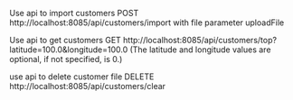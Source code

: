 Use api to import customers
POST http://localhost:8085/api/customers/import
with file parameter uploadFile

Use api to get customers
GET http://localhost:8085/api/customers/top?latitude=100.0&longitude=100.0
(The latitude and longitude values are optional, if not specified, is 0.)

use api to delete customer file
DELETE http://localhost:8085/api/customers/clear 